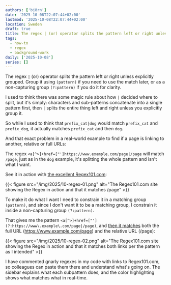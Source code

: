```yaml
---
authors: ['björn']
date: '2025-10-08T22:07:44+02:00'
lastmod: '2025-10-08T22:07:44+02:00'
location: Sweden
draft: true
title: The regex | (or) operator splits the pattern left or right unless explicitly grouped
tags:
  - how-to
  - regex
  - background-work
daily: ['2025-10-08']
series: []
---
```

The regex `|` (or) operator splits the pattern left or right unless explicitly grouped.
Group it using `(pattern)` if you need to use the match later,
or as a non-capturing group `(?:pattern)` if you do it for clarity.

I used to think there was some magic rule about how `|` decided where to split,
but it's simply: characters and sub-patterns concatenate into a single pattern first,
then `|` splits the entire thing left and right unless you explicitly group it.

So while I used to think that `prefix_cat|dog` would match `prefix_cat` and `prefix_dog`,
it actually matches `prefix_cat` and then `dog`.

And that exact problem in a real-world example to find if a page is linking to another, relative or full URLs:

<!--more-->

The regex `<a[^>]+href=["']https://www.example.com/page|/page` will match `/page`,
just as in the `dog` example, it's splitting the whole pattern and isn't what I want.

See it in action with [the excellent Regex101.com](https://regex101.com/r/6RylLz/2):

{{< figure src="/img/2025/10-regex-01.png" alt="The Regex101.com site showing the Regex in action and that it matches /page" >}}

To make it do what I want I need to constrain it in a matching group `(pattern)`,
and since I don't want it to be a matching group,
I constrain it inside a non-capturing group `(?:pattern)`.

That gives me the pattern `<a[^>]+href=["'](?:https://www\.example\.com/page|/page)`,
and [then it matches](https://regex101.com/r/kgeGyp/3) both the full URL (https://www.example.com/page) and the relative URL (/page):

{{< figure src="/img/2025/10-regex-02.png" alt="The Regex101.com site showing the Regex in action and that it matches both links per the pattern as I intended" >}}

I have commented gnarly regexes in my code with links to Regex101.com,
so colleagues can paste them there and understand what's going on.
The sidebar explains what each subpattern does,
and the color highlighting shows what matches what in real-time. 
